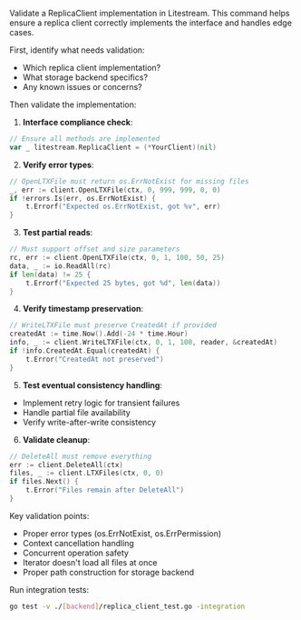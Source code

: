 Validate a ReplicaClient implementation in Litestream. This command helps ensure a replica client correctly implements the interface and handles edge cases.

First, identify what needs validation:
- Which replica client implementation?
- What storage backend specifics?
- Any known issues or concerns?

Then validate the implementation:

1. **Interface compliance check**:
```go
// Ensure all methods are implemented
var _ litestream.ReplicaClient = (*YourClient)(nil)
```

2. **Verify error types**:
```go
// OpenLTXFile must return os.ErrNotExist for missing files
_, err := client.OpenLTXFile(ctx, 0, 999, 999, 0, 0)
if !errors.Is(err, os.ErrNotExist) {
    t.Errorf("Expected os.ErrNotExist, got %v", err)
}
```

3. **Test partial reads**:
```go
// Must support offset and size parameters
rc, err := client.OpenLTXFile(ctx, 0, 1, 100, 50, 25)
data, _ := io.ReadAll(rc)
if len(data) != 25 {
    t.Errorf("Expected 25 bytes, got %d", len(data))
}
```

4. **Verify timestamp preservation**:
```go
// WriteLTXFile must preserve CreatedAt if provided
createdAt := time.Now().Add(-24 * time.Hour)
info, _ := client.WriteLTXFile(ctx, 0, 1, 100, reader, &createdAt)
if !info.CreatedAt.Equal(createdAt) {
    t.Error("CreatedAt not preserved")
}
```

5. **Test eventual consistency handling**:
- Implement retry logic for transient failures
- Handle partial file availability
- Verify write-after-write consistency

6. **Validate cleanup**:
```go
// DeleteAll must remove everything
err := client.DeleteAll(ctx)
files, _ := client.LTXFiles(ctx, 0, 0)
if files.Next() {
    t.Error("Files remain after DeleteAll")
}
```

Key validation points:
- Proper error types (os.ErrNotExist, os.ErrPermission)
- Context cancellation handling
- Concurrent operation safety
- Iterator doesn't load all files at once
- Proper path construction for storage backend

Run integration tests:
```bash
go test -v ./[backend]/replica_client_test.go -integration
```
